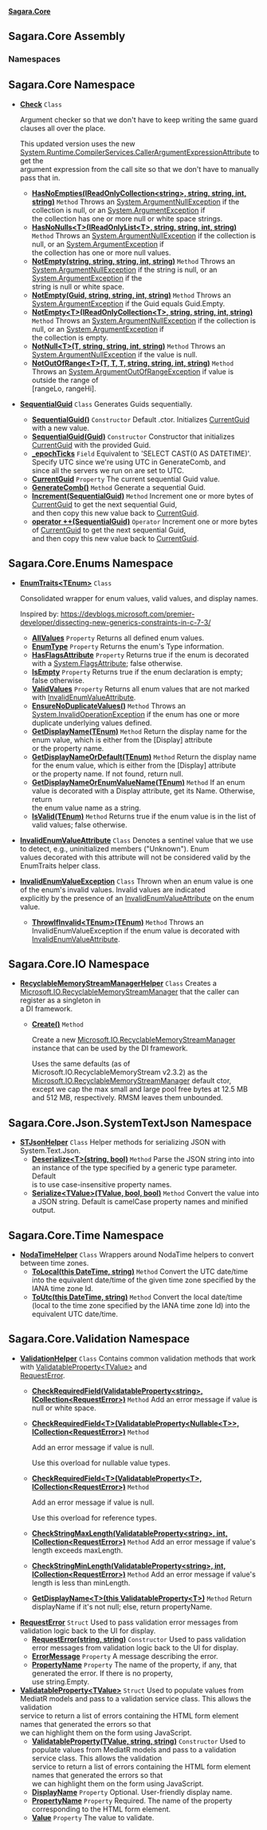 #### [Sagara.Core](index.md 'index')

## Sagara.Core Assembly
### Namespaces

<a name='Sagara.Core'></a>

## Sagara.Core Namespace
- **[Check](Sagara.Core.Check.md 'Sagara.Core.Check')** `Class`   
    
  Argument checker so that we don't have to keep writing the same guard clauses all over the place.  
    
  This updated version uses the new [System.Runtime.CompilerServices.CallerArgumentExpressionAttribute](https://docs.microsoft.com/en-us/dotnet/api/System.Runtime.CompilerServices.CallerArgumentExpressionAttribute 'System.Runtime.CompilerServices.CallerArgumentExpressionAttribute') to get the   
              argument expression from the call site so that we don't have to manually pass that in.
  - **[HasNoEmpties(IReadOnlyCollection&lt;string&gt;, string, string, int, string)](Sagara.Core.Check.md#Sagara.Core.Check.HasNoEmpties(System.Collections.Generic.IReadOnlyCollection_string_,string,string,int,string) 'Sagara.Core.Check.HasNoEmpties(System.Collections.Generic.IReadOnlyCollection<string>, string, string, int, string)')** `Method` Throws an [System.ArgumentNullException](https://docs.microsoft.com/en-us/dotnet/api/System.ArgumentNullException 'System.ArgumentNullException') if the collection is null, or an [System.ArgumentException](https://docs.microsoft.com/en-us/dotnet/api/System.ArgumentException 'System.ArgumentException') if  
    the collection has one or more null or white space strings.
  - **[HasNoNulls&lt;T&gt;(IReadOnlyList&lt;T&gt;, string, string, int, string)](Sagara.Core.Check.md#Sagara.Core.Check.HasNoNulls_T_(System.Collections.Generic.IReadOnlyList_T_,string,string,int,string) 'Sagara.Core.Check.HasNoNulls<T>(System.Collections.Generic.IReadOnlyList<T>, string, string, int, string)')** `Method` Throws an [System.ArgumentNullException](https://docs.microsoft.com/en-us/dotnet/api/System.ArgumentNullException 'System.ArgumentNullException') if the collection is null, or an [System.ArgumentException](https://docs.microsoft.com/en-us/dotnet/api/System.ArgumentException 'System.ArgumentException') if  
    the collection has one or more null values.
  - **[NotEmpty(string, string, string, int, string)](Sagara.Core.Check.md#Sagara.Core.Check.NotEmpty(string,string,string,int,string) 'Sagara.Core.Check.NotEmpty(string, string, string, int, string)')** `Method` Throws an [System.ArgumentNullException](https://docs.microsoft.com/en-us/dotnet/api/System.ArgumentNullException 'System.ArgumentNullException') if the string is null, or an [System.ArgumentException](https://docs.microsoft.com/en-us/dotnet/api/System.ArgumentException 'System.ArgumentException') if the  
    string is null or white space.
  - **[NotEmpty(Guid, string, string, int, string)](Sagara.Core.Check.md#Sagara.Core.Check.NotEmpty(System.Guid,string,string,int,string) 'Sagara.Core.Check.NotEmpty(System.Guid, string, string, int, string)')** `Method` Throws an [System.ArgumentException](https://docs.microsoft.com/en-us/dotnet/api/System.ArgumentException 'System.ArgumentException') if the Guid equals Guid.Empty.
  - **[NotEmpty&lt;T&gt;(IReadOnlyCollection&lt;T&gt;, string, string, int, string)](Sagara.Core.Check.md#Sagara.Core.Check.NotEmpty_T_(System.Collections.Generic.IReadOnlyCollection_T_,string,string,int,string) 'Sagara.Core.Check.NotEmpty<T>(System.Collections.Generic.IReadOnlyCollection<T>, string, string, int, string)')** `Method` Throws an [System.ArgumentNullException](https://docs.microsoft.com/en-us/dotnet/api/System.ArgumentNullException 'System.ArgumentNullException') if the collection is null, or an [System.ArgumentException](https://docs.microsoft.com/en-us/dotnet/api/System.ArgumentException 'System.ArgumentException') if  
    the collection is empty.
  - **[NotNull&lt;T&gt;(T, string, string, int, string)](Sagara.Core.Check.md#Sagara.Core.Check.NotNull_T_(T,string,string,int,string) 'Sagara.Core.Check.NotNull<T>(T, string, string, int, string)')** `Method` Throws an [System.ArgumentNullException](https://docs.microsoft.com/en-us/dotnet/api/System.ArgumentNullException 'System.ArgumentNullException') if the value is null.
  - **[NotOutOfRange&lt;T&gt;(T, T, T, string, string, int, string)](Sagara.Core.Check.md#Sagara.Core.Check.NotOutOfRange_T_(T,T,T,string,string,int,string) 'Sagara.Core.Check.NotOutOfRange<T>(T, T, T, string, string, int, string)')** `Method` Throws an [System.ArgumentOutOfRangeException](https://docs.microsoft.com/en-us/dotnet/api/System.ArgumentOutOfRangeException 'System.ArgumentOutOfRangeException') if value is outside the range of   
    [rangeLo, rangeHi].
- **[SequentialGuid](Sagara.Core.SequentialGuid.md 'Sagara.Core.SequentialGuid')** `Class` Generates Guids sequentially.
  - **[SequentialGuid()](Sagara.Core.SequentialGuid.md#Sagara.Core.SequentialGuid.SequentialGuid() 'Sagara.Core.SequentialGuid.SequentialGuid()')** `Constructor` Default .ctor. Initializes [CurrentGuid](Sagara.Core.SequentialGuid.md#Sagara.Core.SequentialGuid.CurrentGuid 'Sagara.Core.SequentialGuid.CurrentGuid') with a new value.
  - **[SequentialGuid(Guid)](Sagara.Core.SequentialGuid.md#Sagara.Core.SequentialGuid.SequentialGuid(System.Guid) 'Sagara.Core.SequentialGuid.SequentialGuid(System.Guid)')** `Constructor` Constructor that initializes [CurrentGuid](Sagara.Core.SequentialGuid.md#Sagara.Core.SequentialGuid.CurrentGuid 'Sagara.Core.SequentialGuid.CurrentGuid') with the provided Guid.
  - **[_epochTicks](Sagara.Core.SequentialGuid.md#Sagara.Core.SequentialGuid._epochTicks 'Sagara.Core.SequentialGuid._epochTicks')** `Field` Equivalent to 'SELECT CAST(0 AS DATETIME)'. Specify UTC since we're using UTC in GenerateComb, and   
    since all the servers we run on are set to UTC.
  - **[CurrentGuid](Sagara.Core.SequentialGuid.md#Sagara.Core.SequentialGuid.CurrentGuid 'Sagara.Core.SequentialGuid.CurrentGuid')** `Property` The current sequential Guid value.
  - **[GenerateComb()](Sagara.Core.SequentialGuid.md#Sagara.Core.SequentialGuid.GenerateComb() 'Sagara.Core.SequentialGuid.GenerateComb()')** `Method` Generate a sequential Guid.
  - **[Increment(SequentialGuid)](Sagara.Core.SequentialGuid.md#Sagara.Core.SequentialGuid.Increment(Sagara.Core.SequentialGuid) 'Sagara.Core.SequentialGuid.Increment(Sagara.Core.SequentialGuid)')** `Method` Increment one or more bytes of [CurrentGuid](Sagara.Core.SequentialGuid.md#Sagara.Core.SequentialGuid.CurrentGuid 'Sagara.Core.SequentialGuid.CurrentGuid') to get the next sequential Guid,  
    and then copy this new value back to [CurrentGuid](Sagara.Core.SequentialGuid.md#Sagara.Core.SequentialGuid.CurrentGuid 'Sagara.Core.SequentialGuid.CurrentGuid').
  - **[operator ++(SequentialGuid)](Sagara.Core.SequentialGuid.md#Sagara.Core.SequentialGuid.op_Increment(Sagara.Core.SequentialGuid) 'Sagara.Core.SequentialGuid.op_Increment(Sagara.Core.SequentialGuid)')** `Operator` Increment one or more bytes of [CurrentGuid](Sagara.Core.SequentialGuid.md#Sagara.Core.SequentialGuid.CurrentGuid 'Sagara.Core.SequentialGuid.CurrentGuid') to get the next sequential Guid,  
    and then copy this new value back to [CurrentGuid](Sagara.Core.SequentialGuid.md#Sagara.Core.SequentialGuid.CurrentGuid 'Sagara.Core.SequentialGuid.CurrentGuid').

<a name='Sagara.Core.Enums'></a>

## Sagara.Core.Enums Namespace
- **[EnumTraits&lt;TEnum&gt;](Sagara.Core.Enums.EnumTraits_TEnum_.md 'Sagara.Core.Enums.EnumTraits<TEnum>')** `Class`   
    
  Consolidated wrapper for enum values, valid values, and display names.  
    
  Inspired by: https://devblogs.microsoft.com/premier-developer/dissecting-new-generics-constraints-in-c-7-3/
  - **[AllValues](Sagara.Core.Enums.EnumTraits_TEnum_.md#Sagara.Core.Enums.EnumTraits_TEnum_.AllValues 'Sagara.Core.Enums.EnumTraits<TEnum>.AllValues')** `Property` Returns all defined enum values.
  - **[EnumType](Sagara.Core.Enums.EnumTraits_TEnum_.md#Sagara.Core.Enums.EnumTraits_TEnum_.EnumType 'Sagara.Core.Enums.EnumTraits<TEnum>.EnumType')** `Property` Returns the enum's Type information.
  - **[HasFlagsAttribute](Sagara.Core.Enums.EnumTraits_TEnum_.md#Sagara.Core.Enums.EnumTraits_TEnum_.HasFlagsAttribute 'Sagara.Core.Enums.EnumTraits<TEnum>.HasFlagsAttribute')** `Property` Returns true if the enum is decorated with a [System.FlagsAttribute](https://docs.microsoft.com/en-us/dotnet/api/System.FlagsAttribute 'System.FlagsAttribute'); false otherwise.
  - **[IsEmpty](Sagara.Core.Enums.EnumTraits_TEnum_.md#Sagara.Core.Enums.EnumTraits_TEnum_.IsEmpty 'Sagara.Core.Enums.EnumTraits<TEnum>.IsEmpty')** `Property` Returns true if the enum declaration is empty; false otherwise.
  - **[ValidValues](Sagara.Core.Enums.EnumTraits_TEnum_.md#Sagara.Core.Enums.EnumTraits_TEnum_.ValidValues 'Sagara.Core.Enums.EnumTraits<TEnum>.ValidValues')** `Property` Returns all enum values that are not marked with [InvalidEnumValueAttribute](Sagara.Core.Enums.InvalidEnumValueAttribute.md 'Sagara.Core.Enums.InvalidEnumValueAttribute').
  - **[EnsureNoDuplicateValues()](Sagara.Core.Enums.EnumTraits_TEnum_.md#Sagara.Core.Enums.EnumTraits_TEnum_.EnsureNoDuplicateValues() 'Sagara.Core.Enums.EnumTraits<TEnum>.EnsureNoDuplicateValues()')** `Method` Throws an [System.InvalidOperationException](https://docs.microsoft.com/en-us/dotnet/api/System.InvalidOperationException 'System.InvalidOperationException') if the enum has one or more duplicate underlying values defined.
  - **[GetDisplayName(TEnum)](Sagara.Core.Enums.EnumTraits_TEnum_.md#Sagara.Core.Enums.EnumTraits_TEnum_.GetDisplayName(TEnum) 'Sagara.Core.Enums.EnumTraits<TEnum>.GetDisplayName(TEnum)')** `Method` Return the display name for the enum value, which is either from the [Display] attribute   
    or the property name.
  - **[GetDisplayNameOrDefault(TEnum)](Sagara.Core.Enums.EnumTraits_TEnum_.md#Sagara.Core.Enums.EnumTraits_TEnum_.GetDisplayNameOrDefault(TEnum) 'Sagara.Core.Enums.EnumTraits<TEnum>.GetDisplayNameOrDefault(TEnum)')** `Method` Return the display name for the enum value, which is either from the [Display] attribute   
    or the property name. If not found, return null.
  - **[GetDisplayNameOrEnumValueName(TEnum)](Sagara.Core.Enums.EnumTraits_TEnum_.md#Sagara.Core.Enums.EnumTraits_TEnum_.GetDisplayNameOrEnumValueName(TEnum) 'Sagara.Core.Enums.EnumTraits<TEnum>.GetDisplayNameOrEnumValueName(TEnum)')** `Method` If an enum value is decorated with a Display attribute, get its Name. Otherwise, return  
    the enum value name as a string.
  - **[IsValid(TEnum)](Sagara.Core.Enums.EnumTraits_TEnum_.md#Sagara.Core.Enums.EnumTraits_TEnum_.IsValid(TEnum) 'Sagara.Core.Enums.EnumTraits<TEnum>.IsValid(TEnum)')** `Method` Returns true if the enum value is in the list of valid values; false otherwise.
- **[InvalidEnumValueAttribute](Sagara.Core.Enums.InvalidEnumValueAttribute.md 'Sagara.Core.Enums.InvalidEnumValueAttribute')** `Class` Denotes a sentinel value that we use to detect, e.g., uninitialized members ("Unknown"). Enum  
  values decorated with this attribute will not be considered valid by the EnumTraits helper class.
- **[InvalidEnumValueException](Sagara.Core.Enums.InvalidEnumValueException.md 'Sagara.Core.Enums.InvalidEnumValueException')** `Class` Thrown when an enum value is one of the enum's invalid values. Invalid values are indicated   
  explicitly by the presence of an [InvalidEnumValueAttribute](Sagara.Core.Enums.InvalidEnumValueAttribute.md 'Sagara.Core.Enums.InvalidEnumValueAttribute') on the enum value.
  - **[ThrowIfInvalid&lt;TEnum&gt;(TEnum)](Sagara.Core.Enums.InvalidEnumValueException.md#Sagara.Core.Enums.InvalidEnumValueException.ThrowIfInvalid_TEnum_(TEnum) 'Sagara.Core.Enums.InvalidEnumValueException.ThrowIfInvalid<TEnum>(TEnum)')** `Method` Throws an InvalidEnumValueException if the enum value is decorated with [InvalidEnumValueAttribute](Sagara.Core.Enums.InvalidEnumValueAttribute.md 'Sagara.Core.Enums.InvalidEnumValueAttribute').

<a name='Sagara.Core.IO'></a>

## Sagara.Core.IO Namespace
- **[RecyclableMemoryStreamManagerHelper](Sagara.Core.IO.RecyclableMemoryStreamManagerHelper.md 'Sagara.Core.IO.RecyclableMemoryStreamManagerHelper')** `Class` Creates a [Microsoft.IO.RecyclableMemoryStreamManager](https://docs.microsoft.com/en-us/dotnet/api/Microsoft.IO.RecyclableMemoryStreamManager 'Microsoft.IO.RecyclableMemoryStreamManager') that the caller can register as a singleton in   
  a DI framework.
  - **[Create()](Sagara.Core.IO.RecyclableMemoryStreamManagerHelper.md#Sagara.Core.IO.RecyclableMemoryStreamManagerHelper.Create() 'Sagara.Core.IO.RecyclableMemoryStreamManagerHelper.Create()')** `Method`   
      
    Create a new [Microsoft.IO.RecyclableMemoryStreamManager](https://docs.microsoft.com/en-us/dotnet/api/Microsoft.IO.RecyclableMemoryStreamManager 'Microsoft.IO.RecyclableMemoryStreamManager') instance that can be used by the DI framework.  
      
    Uses the same defaults (as of Microsoft.IO.RecyclableMemoryStream v2.3.2) as the [Microsoft.IO.RecyclableMemoryStreamManager](https://docs.microsoft.com/en-us/dotnet/api/Microsoft.IO.RecyclableMemoryStreamManager 'Microsoft.IO.RecyclableMemoryStreamManager') default ctor,  
                except we cap the max small and large pool free bytes at 12.5 MB and 512 MB, respectively. RMSM leaves them unbounded.

<a name='Sagara.Core.Json.SystemTextJson'></a>

## Sagara.Core.Json.SystemTextJson Namespace
- **[STJsonHelper](Sagara.Core.Json.SystemTextJson.STJsonHelper.md 'Sagara.Core.Json.SystemTextJson.STJsonHelper')** `Class` Helper methods for serializing JSON with System.Text.Json.
  - **[Deserialize&lt;T&gt;(string, bool)](Sagara.Core.Json.SystemTextJson.STJsonHelper.md#Sagara.Core.Json.SystemTextJson.STJsonHelper.Deserialize_T_(string,bool) 'Sagara.Core.Json.SystemTextJson.STJsonHelper.Deserialize<T>(string, bool)')** `Method` Parse the JSON string into into an instance of the type specified by a generic type parameter. Default  
    is to use case-insensitive property names.
  - **[Serialize&lt;TValue&gt;(TValue, bool, bool)](Sagara.Core.Json.SystemTextJson.STJsonHelper.md#Sagara.Core.Json.SystemTextJson.STJsonHelper.Serialize_TValue_(TValue,bool,bool) 'Sagara.Core.Json.SystemTextJson.STJsonHelper.Serialize<TValue>(TValue, bool, bool)')** `Method` Convert the value into a JSON string. Default is camelCase property names and minified output.

<a name='Sagara.Core.Time'></a>

## Sagara.Core.Time Namespace
- **[NodaTimeHelper](Sagara.Core.Time.NodaTimeHelper.md 'Sagara.Core.Time.NodaTimeHelper')** `Class` Wrappers around NodaTime helpers to convert between time zones.
  - **[ToLocal(this DateTime, string)](Sagara.Core.Time.NodaTimeHelper.md#Sagara.Core.Time.NodaTimeHelper.ToLocal(thisSystem.DateTime,string) 'Sagara.Core.Time.NodaTimeHelper.ToLocal(this System.DateTime, string)')** `Method` Convert the UTC date/time into the equivalent date/time of the given time zone specified by the   
    IANA time zone Id.
  - **[ToUtc(this DateTime, string)](Sagara.Core.Time.NodaTimeHelper.md#Sagara.Core.Time.NodaTimeHelper.ToUtc(thisSystem.DateTime,string) 'Sagara.Core.Time.NodaTimeHelper.ToUtc(this System.DateTime, string)')** `Method` Convert the local date/time (local to the time zone specified by the IANA time zone Id) into the  
    equivalent UTC date/time.

<a name='Sagara.Core.Validation'></a>

## Sagara.Core.Validation Namespace
- **[ValidationHelper](Sagara.Core.Validation.ValidationHelper.md 'Sagara.Core.Validation.ValidationHelper')** `Class` Contains common validation methods that work with [ValidatableProperty&lt;TValue&gt;](Sagara.Core.Validation.ValidatableProperty_TValue_.md 'Sagara.Core.Validation.ValidatableProperty<TValue>') and   
  [RequestError](Sagara.Core.Validation.RequestError.md 'Sagara.Core.Validation.RequestError').
  - **[CheckRequiredField(ValidatableProperty&lt;string&gt;, ICollection&lt;RequestError&gt;)](Sagara.Core.Validation.ValidationHelper.md#Sagara.Core.Validation.ValidationHelper.CheckRequiredField(Sagara.Core.Validation.ValidatableProperty_string_,System.Collections.Generic.ICollection_Sagara.Core.Validation.RequestError_) 'Sagara.Core.Validation.ValidationHelper.CheckRequiredField(Sagara.Core.Validation.ValidatableProperty<string>, System.Collections.Generic.ICollection<Sagara.Core.Validation.RequestError>)')** `Method` Add an error message if value is null or white space.
  - **[CheckRequiredField&lt;T&gt;(ValidatableProperty&lt;Nullable&lt;T&gt;&gt;, ICollection&lt;RequestError&gt;)](Sagara.Core.Validation.ValidationHelper.md#Sagara.Core.Validation.ValidationHelper.CheckRequiredField_T_(Sagara.Core.Validation.ValidatableProperty_System.Nullable_T__,System.Collections.Generic.ICollection_Sagara.Core.Validation.RequestError_) 'Sagara.Core.Validation.ValidationHelper.CheckRequiredField<T>(Sagara.Core.Validation.ValidatableProperty<System.Nullable<T>>, System.Collections.Generic.ICollection<Sagara.Core.Validation.RequestError>)')** `Method`   
      
    Add an error message if value is null.  
      
    Use this overload for nullable value types.
  - **[CheckRequiredField&lt;T&gt;(ValidatableProperty&lt;T&gt;, ICollection&lt;RequestError&gt;)](Sagara.Core.Validation.ValidationHelper.md#Sagara.Core.Validation.ValidationHelper.CheckRequiredField_T_(Sagara.Core.Validation.ValidatableProperty_T_,System.Collections.Generic.ICollection_Sagara.Core.Validation.RequestError_) 'Sagara.Core.Validation.ValidationHelper.CheckRequiredField<T>(Sagara.Core.Validation.ValidatableProperty<T>, System.Collections.Generic.ICollection<Sagara.Core.Validation.RequestError>)')** `Method`   
      
    Add an error message if value is null.  
      
    Use this overload for reference types.
  - **[CheckStringMaxLength(ValidatableProperty&lt;string&gt;, int, ICollection&lt;RequestError&gt;)](Sagara.Core.Validation.ValidationHelper.md#Sagara.Core.Validation.ValidationHelper.CheckStringMaxLength(Sagara.Core.Validation.ValidatableProperty_string_,int,System.Collections.Generic.ICollection_Sagara.Core.Validation.RequestError_) 'Sagara.Core.Validation.ValidationHelper.CheckStringMaxLength(Sagara.Core.Validation.ValidatableProperty<string>, int, System.Collections.Generic.ICollection<Sagara.Core.Validation.RequestError>)')** `Method` Add an error message if value's length exceeds maxLength.
  - **[CheckStringMinLength(ValidatableProperty&lt;string&gt;, int, ICollection&lt;RequestError&gt;)](Sagara.Core.Validation.ValidationHelper.md#Sagara.Core.Validation.ValidationHelper.CheckStringMinLength(Sagara.Core.Validation.ValidatableProperty_string_,int,System.Collections.Generic.ICollection_Sagara.Core.Validation.RequestError_) 'Sagara.Core.Validation.ValidationHelper.CheckStringMinLength(Sagara.Core.Validation.ValidatableProperty<string>, int, System.Collections.Generic.ICollection<Sagara.Core.Validation.RequestError>)')** `Method` Add an error message if value's length is less than minLength.
  - **[GetDisplayName&lt;T&gt;(this ValidatableProperty&lt;T&gt;)](Sagara.Core.Validation.ValidationHelper.md#Sagara.Core.Validation.ValidationHelper.GetDisplayName_T_(thisSagara.Core.Validation.ValidatableProperty_T_) 'Sagara.Core.Validation.ValidationHelper.GetDisplayName<T>(this Sagara.Core.Validation.ValidatableProperty<T>)')** `Method` Return displayName if it's not null; else, return propertyName.
- **[RequestError](Sagara.Core.Validation.RequestError.md 'Sagara.Core.Validation.RequestError')** `Struct` Used to pass validation error messages from validation logic back to the UI for display.
  - **[RequestError(string, string)](Sagara.Core.Validation.RequestError.md#Sagara.Core.Validation.RequestError.RequestError(string,string) 'Sagara.Core.Validation.RequestError.RequestError(string, string)')** `Constructor` Used to pass validation error messages from validation logic back to the UI for display.
  - **[ErrorMessage](Sagara.Core.Validation.RequestError.md#Sagara.Core.Validation.RequestError.ErrorMessage 'Sagara.Core.Validation.RequestError.ErrorMessage')** `Property` A message describing the error.
  - **[PropertyName](Sagara.Core.Validation.RequestError.md#Sagara.Core.Validation.RequestError.PropertyName 'Sagara.Core.Validation.RequestError.PropertyName')** `Property` The name of the property, if any, that generated the error. If there is no property,  
                use string.Empty.
- **[ValidatableProperty&lt;TValue&gt;](Sagara.Core.Validation.ValidatableProperty_TValue_.md 'Sagara.Core.Validation.ValidatableProperty<TValue>')** `Struct` Used to populate values from MediatR models and pass to a validation service class. This allows the validation  
  service to return a list of errors containing the HTML form element names that generated the errors so that  
  we can highlight them on the form using JavaScript.
  - **[ValidatableProperty(TValue, string, string)](Sagara.Core.Validation.ValidatableProperty_TValue_.md#Sagara.Core.Validation.ValidatableProperty_TValue_.ValidatableProperty(TValue,string,string) 'Sagara.Core.Validation.ValidatableProperty<TValue>.ValidatableProperty(TValue, string, string)')** `Constructor` Used to populate values from MediatR models and pass to a validation service class. This allows the validation  
    service to return a list of errors containing the HTML form element names that generated the errors so that  
    we can highlight them on the form using JavaScript.
  - **[DisplayName](Sagara.Core.Validation.ValidatableProperty_TValue_.md#Sagara.Core.Validation.ValidatableProperty_TValue_.DisplayName 'Sagara.Core.Validation.ValidatableProperty<TValue>.DisplayName')** `Property` Optional. User-friendly display name.
  - **[PropertyName](Sagara.Core.Validation.ValidatableProperty_TValue_.md#Sagara.Core.Validation.ValidatableProperty_TValue_.PropertyName 'Sagara.Core.Validation.ValidatableProperty<TValue>.PropertyName')** `Property` Required. The name of the property corresponding to the HTML form element.
  - **[Value](Sagara.Core.Validation.ValidatableProperty_TValue_.md#Sagara.Core.Validation.ValidatableProperty_TValue_.Value 'Sagara.Core.Validation.ValidatableProperty<TValue>.Value')** `Property` The value to validate.